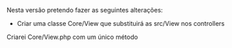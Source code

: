 Nesta versão pretendo fazer as seguintes alterações:

- Criar uma classe Core/View que substituirá as src/View nos controllers

Criarei Core/View.php com um único método


<?php

declare(strict_types = 1);
namespace Mvc\Core;

class View
{

    // controller, action (vindos do Router), $clientes vindo do model
	public function render($controller, $action, $clientes){

        require SRC . 'template/_templates/header.php';
        require SRC . 'template/'.$controller.'/'.$action.'.php';
        require SRC . 'template/_templates/footer.php';
	}

}

O ErrorController também pode ser refatorado, mas deixarei quieto por enquanto.

Na próxima fase estarei adicionando o que falta: add, edit e delete

